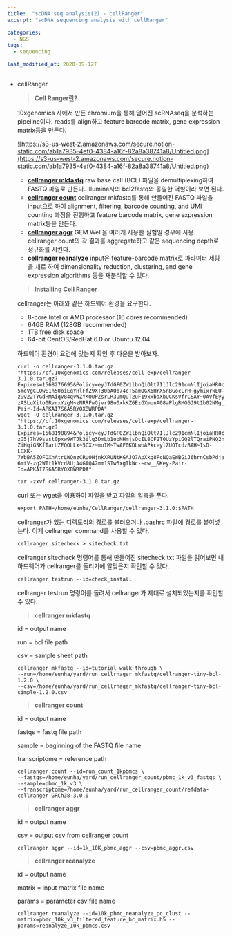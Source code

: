 ```yaml
---
title:  "scDNA seq analysis(2) - cellRanger"
excerpt: "scDNA sequencing analysis with cellRanger"

categories:
  - NGS
tags:
  - sequencing

last_modified_at: 2020-09-12T
---
```

- cellRanger
    
    > **Cell Ranger란?**
    > 
    
     10xgenomics 사에서 만든 chromium을 통해 얻어진 scRNAseq을 분석하는 pipeline이다. reads를 align하고 feature barcode matrix, gene expression matrix등을 만든다.
    
    ![https://s3-us-west-2.amazonaws.com/secure.notion-static.com/ab1a7935-4ef0-4384-a16f-82a8a38741a8/Untitled.png](https://s3-us-west-2.amazonaws.com/secure.notion-static.com/ab1a7935-4ef0-4384-a16f-82a8a38741a8/Untitled.png)
    
    - **[cellranger mkfastq](https://support.10xgenomics.com/single-cell-gene-expression/software/pipelines/latest/using/mkfastq)** raw base call (BCL) 파일을 demultiplexing하여 FASTQ 파일로 만든다. Illumina사의 bcl2fastq와 동일한 역할이라 보면 된다.
    - **[cellranger count](https://support.10xgenomics.com/single-cell-gene-expression/software/pipelines/latest/using/count)** cellranger mkfastq를 통해 만들어진 FASTQ 파일을 input으로 하여 alignment, filtering, barcode counting, and UMI counting 과정을 진행하고 feature barcode matrix, gene expression matrix등을 만든다.
    - **[cellranger aggr](https://support.10xgenomics.com/single-cell-gene-expression/software/pipelines/latest/using/aggregate)** GEM Well을 여러개 사용한 실험일 경우에 사용. cellranger count의 각 결과를 aggregate하고 같은 sequencing depth로 정규화를 시킨다.
    - **[cellranger reanalyze](https://support.10xgenomics.com/single-cell-gene-expression/software/pipelines/latest/using/reanalyze)** input은 feature-barcode matrix로 파라미터 세팅을 새로 하여 dimensionality reduction, clustering, and gene expression algorithms 등을 재분석할 수 있다.
    
    > **Installing Cell Ranger**
    > 
    
     cellranger는 아래와 같은 하드웨어 환경을 요구한다.
    
    - 8-core Intel or AMD processor (16 cores recommended)
    - 64GB RAM (128GB recommended)
    - 1TB free disk space
    - 64-bit CentOS/RedHat 6.0 or Ubuntu 12.04
    
     하드웨어 환경이 요건에 맞는지 확인 후 다운을 받아보자.
    
    ```
    curl -o cellranger-3.1.0.tar.gz "https://cf.10xgenomics.com/releases/cell-exp/cellranger-3.1.0.tar.gz?Expires=1568276695&Policy=eyJTdGF0ZW1lbnQiOlt7IlJlc291cmNlIjoiaHR0cDovL2NmLjEweGdlbm9taWNzLmNvbS9yZWxlYXNlcy9jZWxsLWV4cC9jZWxscmFuZ2VyLTMuMS4wLnRhci5neiIsIkNvbmRpdGlvbiI6eyJEYXRlTGVzc1RoYW4iOnsiQVdTOkVwb2NoVGltZSI6MTU2ODI3NjY5NX19fV19&Signature=FLKeP1u95hziLa8ViQywYlipCeuTvdecksuVu~JIVsUcy7pev8VfwSwQ5kdst4hWB641KuD2qSM-5meVgCLOwE1h50oiEqYHlFfZ9XT30bAOb74cT5amOGX6HrX5nBGocLrH~gymixrkEU-z9v22TYGdHMAiqV84qvWZYKOUPZsrLR3umQuT2uF19xxbaXbUCKsVfrCSAY~0AVfEyyFYYiKnmANtEOZ1FNM0Lr6LoSq4a8o9wU9YyMYJCOfYm6JqP5QYnXUHxUMzMM4j3vJ-zASLuXito0RvrxYzgM~zNRRFwGjvr98o0xkKZ6EzGXmunA08aPlgRMG6J9t1b02NMg__&Key-Pair-Id=APKAI7S6A5RYOXBWRPDA"
    wget -O cellranger-3.1.0.tar.gz "https://cf.10xgenomics.com/releases/cell-exp/cellranger-3.1.0.tar.gz?Expires=1568198894&Policy=eyJTdGF0ZW1lbnQiOlt7IlJlc291cmNlIjoiaHR0cDovL2NmLjEweGdlbm9taWNzLmNvbS9yZWxlYXNlcy9jZWxsLWV4cC9jZWxscmFuZ2VyLTMuMS4wLnRhci5neiIsIkNvbmRpdGlvbiI6eyJEYXRlTGVzc1RoYW4iOnsiQVdTOkVwb2NoVGltZSI6MTU2ODE5ODg5NH19fV19&Signature=MAsku-zG5j7hV9svst0pxw9WTJk3ilq3DmLb1obNHmjsOcIL8CF2T0UzYpiGQ2lTQraiPNQ2nzhLgH1liGP~7JjoZ~HousFx1w7POggIWYkhDu7ktlGQCVvjxBqZvfoWpgVvi1U4lpy7Ud2c0Hq1r3HphUH-ZiHqiGSKfTarUZEQOLLx~5CXz~moIM~TwAF0KDLwbAPkceylZUOTcdzBAH~IsD-LBXK-7WbBA5ZOFOXhAtrLWQnzCRU0HjnkXRUNtKGAJO7ApXkg8PcNQaEWBGiJ6hrnCsbPdjaVFhOcRd-6mtV-zg2WTt1kVcd8UjA4GAQ42mm1SIw5xgTkWc-~cw__&Key-Pair-Id=APKAI7S6A5RYOXBWRPDA"
    
    tar -zxvf cellranger-3.1.0.tar.gz
    ```
    
     curl 또는 wget을 이용하여 파일을 받고 파일의 압축을 푼다.
    
    ```
    export PATH=/home/eunha/CellRanger/cellranger-3.1.0:$PATH
    ```
    
    cellranger가 있는 디렉토리의 경로를 불러오거나 .bashrc 파일에 경로를 붙여넣는다. 이제 cellranger command를 사용할 수 있다.
    
    ```
    cellranger sitecheck > sitecheck.txt
    ```
    
    cellranger sitecheck 명령어를 통해 만들어진 sitecheck.txt 파일을 읽어보면 내 하드웨어가 cellranger를 돌리기에 알맞은지 확인할 수 있다. 
    
    ```
    cellranger testrun --id=check_install
    ```
    
    cellranger testrun 명령어를 돌려서 cellranger가 제대로 설치되었는지를 확인할 수 있다.
    
    > **cellranger mkfastq**
    > 
    
    id = output name
    
    run = bcl file path
    
    csv = sample sheet path
    
    ```
    cellranger mkfastq --id=tutorial_walk_through \
    --run=/home/eunha/yard/run_cellrnager_mkfastq/cellranger-tiny-bcl-1.2.0 \
    --csv=/home/eunha/yard/run_cellrnager_mkfastq/cellranger-tiny-bcl-simple-1.2.0.csv
    ```
    
    > **cellranger count**
    > 
    
    id = output name
    
    fastqs = fastq file path
    
    sample = beginning of the FASTQ file name
    
    transcriptome = reference path
    
    ```
    cellranger count --id=run_count_1kpbmcs \
    --fastqs=/home/eunha/yard/run_cellranger_count/pbmc_1k_v3_fastqs \
    --sample=pbmc_1k_v3 \
    --transcriptome=/home/eunha/yard/run_cellranger_count/refdata-cellranger-GRCh38-3.0.0
    ```
    
    > **cellranger aggr**
    > 
    
    id = output name
    
    csv = output csv from cellranger count
    
    ```
    cellranger aggr --id=1k_10K_pbmc_aggr --csv=pbmc_aggr.csv
    ```
    
    > **cellranger reanalyze**
    > 
    
    id = output name
    
    matrix = input matrix file name
    
    params = parameter csv file name
    
    ```
    cellranger reanalyze --id=10k_pbmc_reanalyze_pc_clust --matrix=pbmc_10k_v3_filtered_feature_bc_matrix.h5 --params=reanalyze_10k_pbmcs.csv
    ```